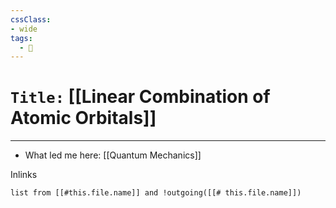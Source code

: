 ```yaml
---
cssClass:
- wide
tags:
  - 🧪
---
```


# `Title:` [[Linear Combination of Atomic Orbitals]]
--- 

- What led me here: [[Quantum Mechanics]]

Inlinks
```dataview 
list from [[#this.file.name]] and !outgoing([[# this.file.name]]) 
```

